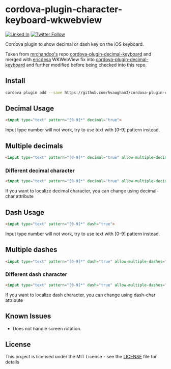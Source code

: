 # cordova-plugin-character-keyboard-wkwebview
[![Linked In](https://img.shields.io/badge/Linked-In-blue.svg)](https://www.linkedin.com/in/john-i-doherty) [![Twitter Follow](https://img.shields.io/twitter/follow/CambridgeMVP.svg?style=social&label=Twitter&style=plastic)](https://twitter.com/CambridgeMVP)

Cordova plugin to show decimal or dash key on the iOS keyboard.

Taken from [mrchandoo's](https://github.com/mrchandoo) repo [cordova-plugin-decimal-keyboard](https://github.com/mrchandoo/cordova-plugin-decimal-keyboard) and merged with [ericdesa](https://github.com/ericdesa) WKWebView fix into [cordova-plugin-decimal-keyboard](https://github.com/john-doherty/cordova-plugin-decimal-keyboard-wkwebview) and further modified before being checked into this repo.

## Install

```bash
cordova plugin add --save https://github.com/hvaughan3/cordova-plugin-character-keyboard-wkwebview
```

## Decimal Usage

```html
<input type="text" pattern="[0-9]*" decimal="true">
```

Input type number will not work, try to use text with [0-9] pattern instead.

## Multiple decimals

```html
<input type="text" pattern="[0-9]*" decimal="true" allow-multiple-decimals="true">
```

### Different decimal character

```html
<input type="text" pattern="[0-9]*" decimal="true" allow-multiple-decimals="false" decimal-char=",">
```

If you want to localize decimal character, you can change using decimal-char attribute

## Dash Usage

```html
<input type="text" pattern="[0-9]*" dash="true">
```

Input type number will not work, try to use text with [0-9] pattern instead.

## Multiple dashes

```html
<input type="text" pattern="[0-9]*" dash="true" allow-multiple-dashes="true">
```

### Different dash character

```html
<input type="text" pattern="[0-9]*" dash="true" allow-multiple-dashes="false" dash-char=",">
```

If you want to localize dash character, you can change using dash-char attribute

## Known Issues
* Does not handle screen rotation.
## License

This project is licensed under the MIT License - see the [LICENSE](LICENSE) file for details
